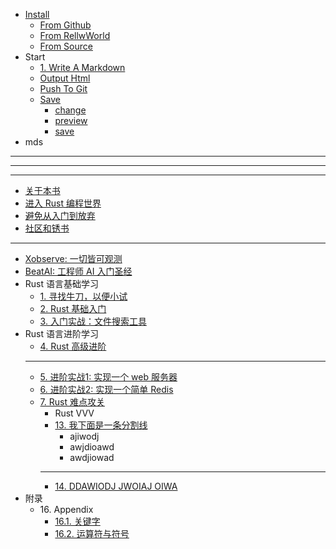 - [Install](test/Install/index.md)
	- [From Github](test/Install/From%20Github.md)
	- [From RellwWorld](test/Install/From%20RellwWorld.md)
	- [From Source](test/Install/From%20Source.md)
- Start
	- [1. Write A Markdown](test/Start/1.%20Write%20A%20Markdown.md)
	- [Output Html](test/Start/Output%20Html/index.md)
	- [Push To Git](test/Start/Push%20To%20Git/index.md)
	- [Save](test/Start/Save/index.md)
		- [change](test/Start/Save/change.md)
		- [preview](test/Start/Save/preview.md)
		- [save](test/Start/Save/save.md)
- mds
- ---
- ---
- ---
- [关于本书](xxxx/xxxx/xxx.md)
- [进入 Rust 编程世界](xxxx/xxxx/xxx.md)
- [避免从入门到放弃](xxxx/xxxx/xxx.md)
- [社区和锈书](xxxx/xxxx/xxx.md)
- ---
- [Xobserve: 一切皆可观测](xxxx/xxxx/xxx.md)
- [BeatAI: 工程师 AI 入门圣经](xxxx/xxxx/xxx.md)
- Rust 语言基础学习
	- [1. 寻找牛刀，以便小试](xxxx/xxxx/xxx.md)
	- [2. Rust 基础入门](xxxx/xxxx/xxx.md)
	- [3. 入门实战：文件搜索工具](xxxx/xxxx/xxx.md)
- Rust 语言进阶学习
	- [4. Rust 高级进阶](xxxx/xxxx/xxx.md)
  - ---
	- [5. 进阶实战1: 实现一个 web 服务器](xxxx/xxxx/xxx.md)
	- [6. 进阶实战2: 实现一个简单 Redis](xxxx/xxxx/xxx.md)
	- [7. Rust 难点攻关](xxxx/xxxx/xxx.md)
		- Rust VVV
		- [13. 我下面是一条分割线](3)
			- ajiwodj
			- awjdioawd
			- awdjiowad
	  - ---
		- [14. DDAWIODJ JWOIAJ OIWA](3)
- 附录
	- 16\. Appendix
		- [16.1. 关键字](xxxx/xxxx/xxx.md)
		- [16.2. 运算符与符号](xxxx/xxxx/xxx.md)